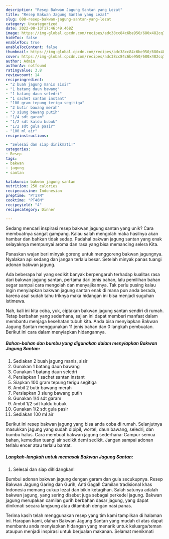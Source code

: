 ```yaml
---
description: "Resep Bakwan Jagung Santan yang Lezat"
title: "Resep Bakwan Jagung Santan yang Lezat"
slug: 608-resep-bakwan-jagung-santan-yang-lezat
category: Uncategorized
date: 2022-08-13T17:46:49.468Z
image: https://img-global.cpcdn.com/recipes/adc38cc84c6be950/680x482cq70/bakwan-jagung-santan-foto-resep-utama.jpg
hideToc: false
enableToc: true
enableTocContent: false
thumbnail: https://img-global.cpcdn.com/recipes/adc38cc84c6be950/680x482cq70/bakwan-jagung-santan-foto-resep-utama.jpg
cover: https://img-global.cpcdn.com/recipes/adc38cc84c6be950/680x482cq70/bakwan-jagung-santan-foto-resep-utama.jpg
author: Admin
authorAv: notfound
ratingvalue: 3.8
reviewcount: 14
recipeingredient:
- "2 buah jagung manis sisir"
- "1 batang daun bawang"
- "1 batang daun seledri"
- "1 sachet santan instant"
- "100 gram tepung terigu segitiga"
- "2 butir bawang merah"
- "3 siung bawang putih"
- "1/4 sdt garam"
- "1/2 sdt kaldu bubuk"
- "1/2 sdt gula pasir"
- "100 ml air"
recipeinstructions:

- "Selesai dan siap dinikmati!"
categories:
- Resep
tags:
- bakwan
- jagung
- santan

katakunci: bakwan jagung santan 
nutrition: 250 calories
recipecuisine: Indonesian
preptime: "PT17M"
cooktime: "PT46M"
recipeyield: "4"
recipecategory: Dinner

---
```





Sedang mencari inspirasi resep bakwan jagung santan yang unik? Cara membuatnya sangat gampang. Kalau salah mengolah maka hasilnya akan hambar dan bahkan tidak sedap. Padahal bakwan jagung santan yang enak selayaknya mempunyai aroma dan rasa yang bisa memancing selera Kita.





Panaskan wajan beri minyak goreng untuk menggoreng bakwan jagungnya. Nyalakan api sedang dan jangan terlalu besar. Setelah minyak panas tuangi adonan bakwan jagung.

Ada beberapa hal yang sedikit banyak berpengaruh terhadap kualitas rasa dari bakwan jagung santan, pertama dari jenis bahan, lalu pemilihan bahan segar sampai cara mengolah dan menyajikannya. Tak perlu pusing kalau ingin menyiapkan bakwan jagung santan enak di mana pun anda berada, karena asal sudah tahu triknya maka hidangan ini bisa menjadi suguhan istimewa.






Nah, kali ini kita coba, yuk, ciptakan bakwan jagung santan sendiri di rumah. Tetap berbahan yang sederhana, sajian ini dapat memberi manfaat dalam membantu menjaga kesehatan tubuh kita. Anda bisa menyiapkan Bakwan Jagung Santan menggunakan 11 jenis bahan dan 0 langkah pembuatan. Berikut ini cara dalam menyiapkan hidangannya.

<!--inarticleads1-->

##### Bahan-bahan dan bumbu yang digunakan dalam menyiapkan Bakwan Jagung Santan:

1. Sediakan 2 buah jagung manis, sisir
1. Gunakan 1 batang daun bawang
1. Gunakan 1 batang daun seledri
1. Persiapkan 1 sachet santan instant
1. Siapkan 100 gram tepung terigu segitiga
1. Ambil 2 butir bawang merah
1. Persiapkan 3 siung bawang putih
1. Gunakan 1/4 sdt garam
1. Ambil 1/2 sdt kaldu bubuk
1. Gunakan 1/2 sdt gula pasir
1. Sediakan 100 ml air


Berikut ini resep bakwan jagung yang bisa anda coba di rumah. Selanjutnya masukkan jagung yang sudah dipipil, wortel, daun bawang, seledri, dan bumbu halus. Cara membuat bakwan jagung sederhana: Campur semua bahan, kemudian tuangi air sedikit demi sedikit. Jangan sampai adonan terlalu encer atau terlalu bantat. 

<!--inarticleads2-->

##### Langkah-langkah untuk memasak Bakwan Jagung Santan:


1. Selesai dan siap dihidangkan!

Bumbui adonan bakwan jagung dengan garam dan gula secukupnya. Resep Bakwan Jagung Garing dan Gurih, Anti Gagal! Camilan tradisional khas Indonesia memang cukup lezat dan bikin ketagihan. Salah satunya adalah bakwan jagung, yang sering disebut juga sebagai perkedel jagung. Bakwan jagung merupakan camilan gurih berbahan dasar jagung, yang dapat dinikmati secara langsung atau ditambah dengan nasi panas. 

Terima kasih telah menggunakan resep yang tim kami tampilkan di halaman ini. Harapan kami, olahan Bakwan Jagung Santan yang mudah di atas dapat membantu anda menyiapkan hidangan yang menarik untuk keluarga/teman ataupun menjadi inspirasi untuk berjualan makanan. Selamat menikmati

